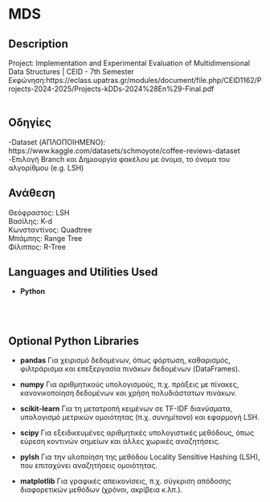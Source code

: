 <h1>MDS</h1> 

 

<h2>Description</h2>
Project: Implementation and Experimental Evaluation of Multidimensional Data Structures | CEID - 7th Semester <br>
Εκφώνηση:https://eclass.upatras.gr/modules/document/file.php/CEID1162/Projects-2024-2025/Projects-kDDs-2024%28En%29-Final.pdf
<br>
<br>


<h2>Οδηγίες</h2>
-Dataset (ΑΠΛΟΠΟΙΗΜΕΝΟ): https://www.kaggle.com/datasets/schmoyote/coffee-reviews-dataset <br>
-Επιλογή Branch και Δημιουργία φακέλου με όνομα, το όνομα του αλγορίθμου (e.g. LSH) <br>


<h2>Ανάθεση</h2>
Θεόφραστος: LSH<br>
Βασίλης: K-d<br>
Κωνσταντίνος: Quadtree<br>
Μπάμπης: Range Tree<br>
Φίλιππος: R-Tree<br>

<h2>Languages and Utilities Used</h2>

- <b>Python</b> 

<br>
<br>
<h2>Optional Python Libraries</h2>

- <b>pandas</b>
Για χειρισμό δεδομένων, όπως φόρτωση, καθαρισμός, φιλτράρισμα και επεξεργασία πινάκων δεδομένων (DataFrames).


- <b>numpy</b>
Για αριθμητικούς υπολογισμούς, π.χ. πράξεις με πίνακες, κανονικοποίηση δεδομένων και χρήση πολυδιάστατων πινάκων.


- <b>scikit-learn</b>
Για τη μετατροπή κειμένων σε TF-IDF διανύσματα, υπολογισμό μετρικών ομοιότητας (π.χ. συνημίτονο) και εφαρμογή LSH.


- <b>scipy</b>
Για εξειδικευμένες αριθμητικές υπολογιστικές μεθόδους, όπως εύρεση κοντινών σημείων και άλλες χωρικές αναζητήσεις.


- <b>pylsh</b>
Για την υλοποίηση της μεθόδου Locality Sensitive Hashing (LSH), που επιταχύνει αναζητήσεις ομοιότητας.


- <b>matplotlib</b>
Για γραφικές απεικονίσεις, π.χ. σύγκριση απόδοσης διαφορετικών μεθόδων (χρόνοι, ακρίβεια κ.λπ.).

